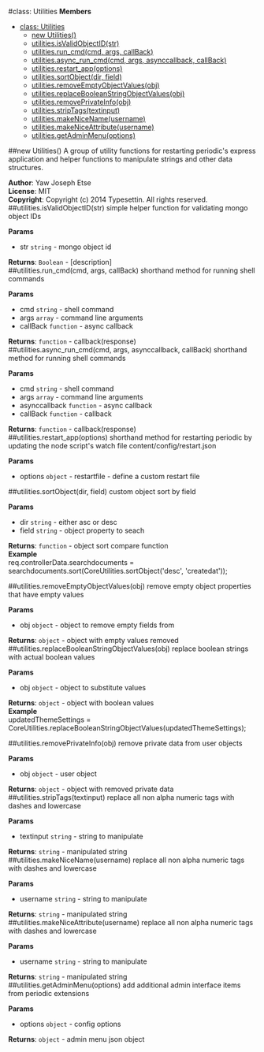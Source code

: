 <a name="Utilities"></a>
#class: Utilities
**Members**

* [class: Utilities](#Utilities)
  * [new Utilities()](#new_Utilities)
  * [utilities.isValidObjectID(str)](#Utilities#isValidObjectID)
  * [utilities.run_cmd(cmd, args, callBack)](#Utilities#run_cmd)
  * [utilities.async_run_cmd(cmd, args, asynccallback, callBack)](#Utilities#async_run_cmd)
  * [utilities.restart_app(options)](#Utilities#restart_app)
  * [utilities.sortObject(dir, field)](#Utilities#sortObject)
  * [utilities.removeEmptyObjectValues(obj)](#Utilities#removeEmptyObjectValues)
  * [utilities.replaceBooleanStringObjectValues(obj)](#Utilities#replaceBooleanStringObjectValues)
  * [utilities.removePrivateInfo(obj)](#Utilities#removePrivateInfo)
  * [utilities.stripTags(textinput)](#Utilities#stripTags)
  * [utilities.makeNiceName(username)](#Utilities#makeNiceName)
  * [utilities.makeNiceAttribute(username)](#Utilities#makeNiceAttribute)
  * [utilities.getAdminMenu(options)](#Utilities#getAdminMenu)

<a name="new_Utilities"></a>
##new Utilities()
A group of utility functions for restarting periodic's express application and helper functions to manipulate strings and other data structures.

**Author**: Yaw Joseph Etse  
**License**: MIT  
**Copyright**: Copyright (c) 2014 Typesettin. All rights reserved.  
<a name="Utilities#isValidObjectID"></a>
##utilities.isValidObjectID(str)
simple helper function for validating mongo object IDs

**Params**

- str `string` - mongo object id  

**Returns**: `Boolean` - [description]  
<a name="Utilities#run_cmd"></a>
##utilities.run_cmd(cmd, args, callBack)
shorthand method for running shell commands

**Params**

- cmd `string` - shell command  
- args `array` - command line arguments  
- callBack `function` - async callback  

**Returns**: `function` - callback(response)  
<a name="Utilities#async_run_cmd"></a>
##utilities.async_run_cmd(cmd, args, asynccallback, callBack)
shorthand method for running shell commands

**Params**

- cmd `string` - shell command  
- args `array` - command line arguments  
- asynccallback `function` - async callback  
- callBack `function` - callback  

**Returns**: `function` - callback(response)  
<a name="Utilities#restart_app"></a>
##utilities.restart_app(options)
shorthand method for restarting periodic by updating the node script's watch file content/config/restart.json

**Params**

- options `object` - restartfile - define a custom restart file  

<a name="Utilities#sortObject"></a>
##utilities.sortObject(dir, field)
custom object sort by field

**Params**

- dir `string` - either asc or desc  
- field `string` - object property to seach  

**Returns**: `function` - object sort compare function  
**Example**  
req.controllerData.searchdocuments = searchdocuments.sort(CoreUtilities.sortObject('desc', 'createdat'));

<a name="Utilities#removeEmptyObjectValues"></a>
##utilities.removeEmptyObjectValues(obj)
remove empty object properties that have empty values

**Params**

- obj `object` - object to remove empty fields from  

**Returns**: `object` - object with empty values removed  
<a name="Utilities#replaceBooleanStringObjectValues"></a>
##utilities.replaceBooleanStringObjectValues(obj)
replace boolean strings with actual boolean values

**Params**

- obj `object` - object to substitute values  

**Returns**: `object` - object with boolean values  
**Example**  
updatedThemeSettings = CoreUtilities.replaceBooleanStringObjectValues(updatedThemeSettings);

<a name="Utilities#removePrivateInfo"></a>
##utilities.removePrivateInfo(obj)
remove private data from user objects

**Params**

- obj `object` - user object  

**Returns**: `object` - object with removed private data  
<a name="Utilities#stripTags"></a>
##utilities.stripTags(textinput)
replace all non alpha numeric tags with dashes and lowercase

**Params**

- textinput `string` - string to manipulate  

**Returns**: `string` - manipulated string  
<a name="Utilities#makeNiceName"></a>
##utilities.makeNiceName(username)
replace all non alpha numeric tags with dashes and lowercase

**Params**

- username `string` - string to manipulate  

**Returns**: `string` - manipulated string  
<a name="Utilities#makeNiceAttribute"></a>
##utilities.makeNiceAttribute(username)
replace all non alpha numeric tags with dashes and lowercase

**Params**

- username `string` - string to manipulate  

**Returns**: `string` - manipulated string  
<a name="Utilities#getAdminMenu"></a>
##utilities.getAdminMenu(options)
add additional admin interface items from periodic extensions

**Params**

- options `object` - config options  

**Returns**: `object` - admin menu json object  
